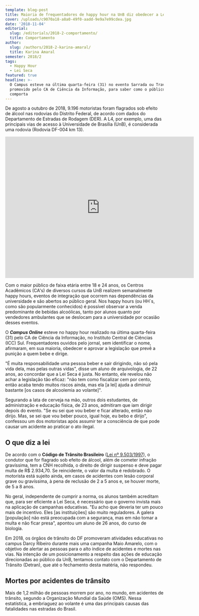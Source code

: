 ```yaml
---
template: blog-post
title: Maioria de frequentadores de happy hour na UnB diz obedecer a Lei Seca
cover: /uploads/c9070a18-a8a0-49f0-aadd-9e9a7e99cdea.jpg
date: '2018-11-04'
editorial:
  slug: /editorials/2018-2-comportamento/
  title: Comportamento
author:
  slug: /authors/2018-2-karina-amaral/
  title: Karina Amaral
semester: 2018/2
tags:
  - Happy Hour
  - Lei Seca
featured: true
headline: >-
  O Campus esteve na última quarta-feira (31) no evento Sarrada ou Travessuras,
  promovido pelo CA de Ciência da Informação, para saber como o público se
  comporta
---
```

De agosto a outubro de 2018, 9.196 motoristas foram flagrados sob efeito de álcool nas rodovias do Distrito Federal, de acordo com dados do Departamento de Estradas de Rodagem (DER). A L4, por exemplo, uma das principais vias de acesso à Universidade de Brasília (UnB), é considerada uma rodovia (Rodovia DF-004 km 13).

<iframe src="https://www.google.com/maps/embed?pb=!1m14!1m12!1m3!1d5048.532554020609!2d-47.87484718888544!3d-15.75402503837121!2m3!1f0!2f0!3f0!3m2!1i1024!2i768!4f13.1!5e1!3m2!1spt-BR!2sbr!4v1541432142563" width="600" height="450" frameborder="0" style="border:0" allowfullscreen></iframe>

Com o maior público de faixa etária entre 18 e 24 anos, os Centros Acadêmicos (CA's) de diversos cursos da UnB realizem semanalmente happy hours, eventos de integração que ocorrem nas dependências da universidade e são abertos ao público geral. Nos happy hours (ou HH´s, como são popularmente conhecidos) é possível observar a venda predominante de bebidas alcoólicas, tanto por alunos quanto por vendedores ambulantes que se deslocam para a universidade por ocasião desses eventos. 

O **_Campus Online_** esteve no happy hour realizado na última quarta-feira (31) pelo CA de Ciência da Informação, no Instituto Central de Ciências (ICC) Sul. Frequentadores ouvidos pelo jornal, sem identificar o nome, afirmaram, em sua maioria, obedecer e aprovar a legislação que prevê a punição a quem bebe e dirige.

"É muita responsabilidade uma pessoa beber e sair dirigindo, não só pela vida dela, mas pelas outras vidas", disse um aluno de arquivologia, de 22 anos, ao concordar que a Lei Seca é justa. No entanto, ele revelou não achar a legislação tão eficaz: "não tem como fiscalizar cem por cento, então acaba tendo muitos riscos ainda, mas ela \[a lei] ajuda a diminuir bastante \[os casos de alcoolemia ao volante]".

Segurando a lata de cerveja na mão, outros dois estudantes, de administração e educação física, de 23 anos, admitiram que iam dirigir depois do evento. "Se eu sei que vou beber e ficar alterado, então não dirijo. Mas, se sei que vou beber pouco, igual hoje, eu bebo e dirijo", confessou um dos motoristas após assumir ter a consciência de que pode causar um acidente ao praticar o ato ilegal. 

## O que diz a lei

De acordo com o **Código de Trânsito Brasileiro** ([Lei nº 9.503/1997](http://www.planalto.gov.br/ccivil_03/LEIS/L9503.htm)), o condutor que for flagrado sob efeito de álcool, além de cometer infração gravíssima, tem a CNH recolhida, o direito de dirigir suspenso e deve pagar multa de R$ 2.934,70. Se reincidente, o valor da multa é redobrado. O motorista está sujeito ainda, em casos de acidentes com lesão corporal grave ou gravíssima, à pena de reclusão de 2 a 5 anos e, se houver morte, de 5 a 8 anos. 

No geral, independente de cumprir a norma, os alunos também acreditam que, para ser eficiente a Lei Seca, é necessário que o governo invista mais na aplicação de campanhas educativas. "Eu acho que deveria ter um pouco mais de incentivo. Eles \[as instituições] são muito reguladores. A galera \[população] não está preocupada com a segurança, mas em não tomar a multa e não ficar presa", apontou um aluno de 26 anos, do curso de biologia.

Em 2018, os órgãos de trânsito do DF promoveram atividades educativas no campus Darcy Ribeiro durante mais uma campanha Maio Amarelo, com o objetivo de alertar as pessoas para o alto índice de acidentes e mortes nas vias. Na intenção de um posicionamento a respeito das ações de educação direcionadas ao público da UnB, tentamos contato com o Departamento de Trânsito (Detran), que até o fechamento desta matéria, não respondeu.

## Mortes por acidentes de trânsito

Mais de 1,2 milhão de pessoas morrem por ano, no mundo, em acidentes de trânsito, segundo a Organização Mundial da Saúde (OMS). Nessa estatística, a embriaguez ao volante é uma das principais causas das fatalidades nas estradas do Brasil.
